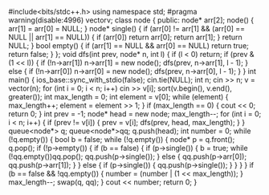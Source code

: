 #include<bits/stdc++.h>
using namespace std;
#pragma warning(disable:4996)
vector<int>v;
class node
{
public:
	node* arr[2];
	node()
	{
		arr[1] = arr[0] = NULL;
	}
	node* single()
	{
		if (arr[0] != arr[1] && (arr[0] == NULL || arr[1] == NULL)) {
			if (arr[0])
				return arr[0];
			return arr[1];
		}
		return NULL;
	}
	bool empty()
	{
		if (arr[1] == NULL && arr[0] == NULL)
			return true;
		return false;
	}
};
void dfs(int prev, node* n, int l)
{
	if (l < 0)
		return;
	if (prev & (1 << l))
	{
		if (!n->arr[1])
			n->arr[1] = new node();
		dfs(prev, n->arr[1], l - 1);
	}
	else
	{
		if (!n->arr[0])
			n->arr[0] = new node();
		dfs(prev, n->arr[0], l - 1);
	}
}
int main()
{
	ios_base::sync_with_stdio(false);
	cin.tie(NULL);
	int n;
	cin >> n;
	v = vector<int>(n);
	for (int i = 0; i < n; i++)
		cin >> v[i];
	sort(v.begin(), v.end(), greater<int>());
	int max_length = 0;
	int element = v[0];
	while (element)
	{
		max_length++;
		element = element >> 1;
	}
	if (max_length == 0)
	{
		cout << 0;
		return 0;
	}
	int prev = -1;
	node* head = new node;
	max_length--;
	for (int i = 0; i < n; i++)
	{
		if (prev != v[i])
		{
			prev = v[i];
			dfs(prev, head, max_length);
		}
	}
	queue<node*> q;
	queue<node*>qq;
	q.push(head);
	int number = 0;
	while (!q.empty()) {
		bool b = false;
		while (!q.empty())
		{
			node* p = q.front();
			q.pop();
			if (!p->empty()) {
				if (b == false) {
					if (p->single())
					{
						b = true;
						while (!qq.empty())qq.pop();
						qq.push(p->single());
					}
					else
					{
						qq.push(p->arr[0]);
						qq.push(p->arr[1]);
					}
				}
				else
				{
					if (p->single())
					{
						qq.push(p->single());
					}
				}
			}
		}
		if (b == false && !qq.empty())
		{
			number = (number | (1 << max_length));
		}
		max_length--;
		swap(q, qq);
	}
	cout << number;
	return 0;
}
